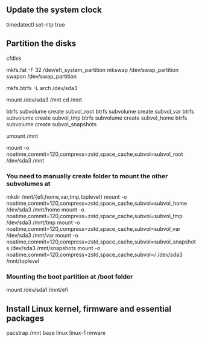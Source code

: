 ## Update the system clock
timedatectl set-ntp true

## Partition the disks
cfdisk

mkfs.fat -F 32 /dev/efi_system_partition
mkswap /dev/swap_partition
swapon /dev/swap_partition

mkfs.btrfs -L arch /dev/sda3

mount /dev/sda3 /mnt
cd /mnt

btrfs subvolume create subvol_root
btrfs subvolume create subvol_var
btrfs subvolume create subvol_tmp
btrfs subvolume create subvol_home
btrfs subvolume create subvol_snapshots

umount /mnt

mount -o noatime,commit=120,compress=zstd,space_cache,subvol=subvol_root /dev/sda3 /mnt
### You need to manually create folder to mount the other subvolumes at
mkdir /mnt/{efi,home,var,tmp,toplevel}
mount -o noatime,commit=120,compress=zstd,space_cache,subvol=subvol_home      /dev/sda3 /mnt/home
mount -o noatime,commit=120,compress=zstd,space_cache,subvol=subvol_tmp       /dev/sda3 /mnt/tmp
mount -o noatime,commit=120,compress=zstd,space_cache,subvol=subvol_var       /dev/sda3 /mnt/var
mount -o noatime,commit=120,compress=zstd,space_cache,subvol=subvol_snapshots /dev/sda3 /mnt/snapshots
mount -o noatime,commit=120,compress=zstd,space_cache,subvol=/                /dev/sda3 /mnt/toplevel

### Mounting the boot partition at /boot folder
mount /dev/sda1 /mnt/efi

## Install Linux kernel, firmware and essential packages
pacstrap /mnt base linux linux-firmware

